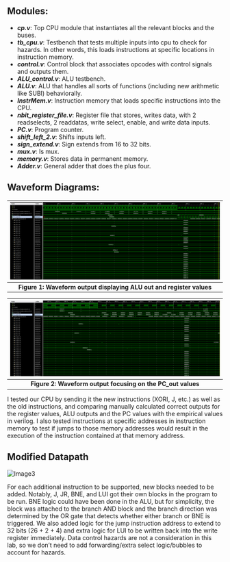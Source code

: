 
## Modules:

- ***cp.v***: Top CPU module that instantiates all the relevant blocks and the buses. 
- ***tb_cpu.v***: Testbench that tests multiple inputs into cpu to check for hazards. In other words, this loads instructions at specific locations in instruction memory.   
- ***control.v***: Control block that associates opcodes with control signals and outputs them. 
- ***ALU_control.v***: ALU testbench. 
- ***ALU.v***: ALU that handles all sorts of functions (including new arithmetic like SUBI) behaviorally. 
- ***InstrMem.v***: Instruction memory that loads specific instructions into the CPU.
- ***nbit_register_file.v***: Register file that stores, writes data, with 2 readselects, 2 readdatas, write select, enable, and write data inputs. 
- ***PC.v***: Program counter. 		
- ***shift_left_2.v***: Shifts inputs left. 
- ***sign_extend.v***: Sign extends from 16 to 32 bits. 
- ***mux.v***: Is mux.  
- ***memory.v***: Stores data in permanent memory. 	
- ***Adder.v***: General adder that does the plus four. 


## Waveform Diagrams:

| ![Image1](./images/image1.png) |
|:--:|
| <b>Figure 1: Waveform output displaying ALU out and register values</b>|

| ![Image2](./images/image2.png) |
|:--:|
| <b>Figure 2: Waveform output focusing on the PC_out values</b>|

I tested our CPU by sending it the new instructions (XORI, J, etc.) as well as the old instructions, and comparing manually calculated correct outputs for the register values, ALU outputs and the PC values with the empirical values in verilog. I also tested instructions at specific addresses in instruction memory to test if jumps to those memory addresses would result in the execution of the instruction contained at that memory address.    


## Modified Datapath

![Image3](./images/image3.png)

For each additional instruction to be supported, new blocks needed to be added. Notably, J, JR, BNE, and LUI got their own blocks in the program to be run. BNE logic could have been done in the ALU, but for simplicity, the block was attached to the branch AND block and the branch direction was determined by the OR gate that detects whether either branch or BNE is triggered. We also added logic for the jump instruction address to extend to 32 bits (26 + 2 + 4) and extra logic for LUI to be written back into the write register immediately. Data control hazards are not a consideration in this lab, so we don’t need to add forwarding/extra select logic/bubbles to account for hazards. 
